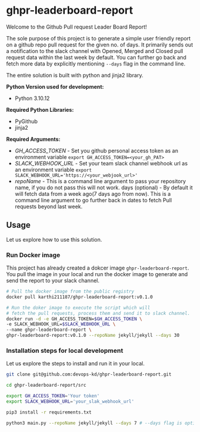 # ghpr-leaderboard-report 

Welcome to the Github Pull request Leader Board Report!

The sole purpose of this project is to generate a simple user friendly report on a github repo pull request for the given no. of days. It primarily sends out a notification to the slack channel with Opened, Merged and Closed pull request data within the last week by default. You can further go back and fetch more data by explicitly mentioning `--days` flag in the command line.

The entire solution is built with python and jinja2 library.

**Python Version used for development:**
* Python 3.10.12

**Required Python Libraries:**
* PyGithub
* jinja2

**Required Arguments:**
* *GH_ACCESS_TOKEN* - Set you github personal access token as an environment variable 
    `export GH_ACCESS_TOKEN=<your_gh_PAT>`
* *SLACK_WEBHOOK_URL* - Set your team slack channel webhook url as an environment variable
    `export SLACK_WEBHOOK_URL='https://<your_webjook_url>'`
* *repoName* - This is a command line argument to pass your repository name, if you do not pass this will not work.
days (optional) - By default it will fetch data from a week ago(7 days ago from now). This is a command line argument to go further back in dates to fetch Pull requests beyond last week.

## Usage

Let us explore how to use this solution.

### Run Docker image

This project has already created a dokcer image `ghpr-leaderboard-report`. You pull the image in your local and run the docker image to generate and send the report to your slack channel.

```bash
# Pull the docker image from the public registry
docker pull karthi211187/ghpr-leaderboard-report:v0.1.0

# Run the doker image to execute the script which will
# fetch the pull requests, process them and send it to slack channel.
docker run -d -e GH_ACCESS_TOKEN=$GH_ACCESS_TOKEN \
-e SLACK_WEBHOOK_URL=$SLACK_WEBHOOK_URL \
--name ghpr-leaderboard-report \
ghpr-leaderboard-report:v0.1.0 --repoName jekyll/jekyll --days 30
```

### Installation steps for local development

Let us explore the steps to install and run it in your local.

```bash
git clone git@github.com:devops-kd/ghpr-leaderboard-report.git

cd ghpr-leaderboard-report/src

export GH_ACCESS_TOKEN='Your token'
export SLACK_WEBHOOK_URL='your_slak_webhook_url'

pip3 install -r requirements.txt

python3 main.py --repoName jekyll/jekyll --days 7 # --days flag is optional

```

